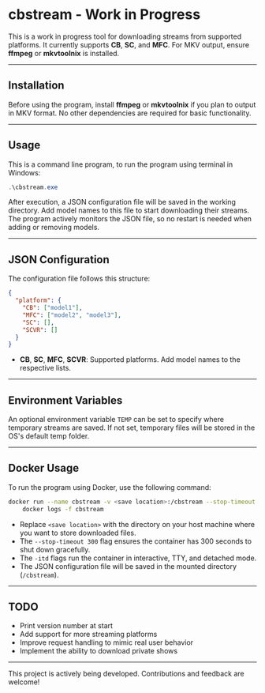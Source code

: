 
# cbstream - Work in Progress

This is a work in progress tool for downloading streams from supported platforms. It currently supports **CB**, **SC**, and **MFC**. For MKV output, ensure **ffmpeg** or **mkvtoolnix** is installed.

---

## Installation

Before using the program, install **ffmpeg** or **mkvtoolnix** if you plan to output in MKV format. No other dependencies are required for basic functionality.

---

## Usage

This is a command line program, to run the program using terminal in Windows:

```powershell
.\cbstream.exe
```

After execution, a JSON configuration file will be saved in the working directory. Add model names to this file to start downloading their streams. The program actively monitors the JSON file, so no restart is needed when adding or removing models.

---

## JSON Configuration

The configuration file follows this structure:

```json
{
  "platform": {
    "CB": ["model1"],
    "MFC": ["model2", "model3"],
    "SC": [],
    "SCVR": []
  }
}
```

- **CB**, **SC**, **MFC**, **SCVR**: Supported platforms. Add model names to the respective lists.

---

## Environment Variables

An optional environment variable `TEMP` can be set to specify where temporary streams are saved. If not set, temporary files will be stored in the OS's default temp folder.

---

## Docker Usage

To run the program using Docker, use the following command:

```bash
docker run --name cbstream -v <save location>:/cbstream --stop-timeout 300 -itd ghcr.io/baconator696/cbstream:latest && \
    docker logs -f cbstream
```

- Replace `<save location>` with the directory on your host machine where you want to store downloaded files.
- The `--stop-timeout 300` flag ensures the container has 300 seconds to shut down gracefully.
- The `-itd` flags run the container in interactive, TTY, and detached mode.
- The JSON configuration file will be saved in the mounted directory (`/cbstream`).

---

## TODO
- Print version number at start
- Add support for more streaming platforms
- Improve request handling to mimic real user behavior
- Implement the ability to download private shows

---

This project is actively being developed. Contributions and feedback are welcome!